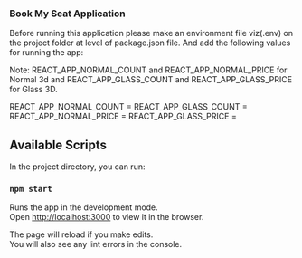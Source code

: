 ### Book My Seat Application

Before running this application please make an environment file viz(.env) on the project folder at level of package.json file. And add the following values for running the app:

Note: REACT_APP_NORMAL_COUNT and REACT_APP_NORMAL_PRICE for Normal 3d and REACT_APP_GLASS_COUNT and REACT_APP_GLASS_PRICE for Glass 3D.

REACT_APP_NORMAL_COUNT =
REACT_APP_GLASS_COUNT =
REACT_APP_NORMAL_PRICE =
REACT_APP_GLASS_PRICE =

## Available Scripts

In the project directory, you can run:

### `npm start`

Runs the app in the development mode.<br />
Open [http://localhost:3000](http://localhost:3000) to view it in the browser.

The page will reload if you make edits.<br />
You will also see any lint errors in the console.

